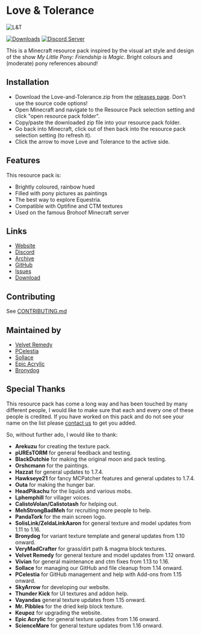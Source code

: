 # Love & Tolerance

![L&T](https://love-tolerance.com/assets/banner.png)

[![Downloads](https://img.shields.io/github/downloads/Love-and-Tolerance/Love-and-Tolerance/total.svg?color=blue)](https://github.com/Love-and-Tolerance/Love-and-Tolerance/releases/latest)
[![Discord Server](https://img.shields.io/discord/621069869244350468.svg?color=blueviolet)](https://discord.gg/fxNMGvm)

This is a Minecraft resource pack inspired by the visual art style and design of the show _My Little Pony: Friendship is Magic_. Bright colours and (moderate) pony references abound!

## Installation

- Download the Love-and-Tolerance.zip from the [releases page](https://github.com/Love-and-Tolerance/Love-and-Tolerance/releases/latest). Don't use the source code options!
- Open Minecraft and navigate to the Resource Pack selection setting and click "open resource pack folder".
- Copy/paste the downloaded zip file into your resource pack folder.
- Go back into Minecraft, click out of then back into the resource pack selection setting (to refresh it).
- Click the arrow to move Love and Tolerance to the active side.

## Features

This resource pack is:

- Brightly coloured, rainbow hued
- Filled with pony pictures as paintings
- The best way to explore Equestria.
- Compatible with Optifine and CTM textures
- Used on the famous Brohoof Minecraft server

## Links

- [Website](https://love-tolerance.com)
- [Discord](https://love-tolerance.com/discord)
- [Archive](https://love-tolerance.com/archive)
- [GitHub](https://love-tolerance.com/github)
- [Issues](https://love-tolerance.com/issues)
- [Download](https://love-tolerance.com/downloads)

## Contributing

See [CONTRIBUTING.md](.github/CONTRIBUTING.md)

## Maintained by

- [Velvet Remedy](https://github.com/velvetremedy/)
- [PCelestia](https://github.com/autumnblazey/)
- [Sollace](https://github.com/sollace/)
- [Epic Acrylic](https://github.com/epicacrylic)
- [Bronydog](https://github.com/bronydog)

## Special Thanks

This resource pack has come a long way and has been touched by many different people, I would like to make sure that each and every one of these people is credited. If you have worked on this pack and do not see your name on the list please [contact us](mailto:contact@love-tolerance.com) to get you added.

So, without further ado, I would like to thank:

- **Arekuzu** for creating the texture pack.
- **pUREsTORM** for general feedback and testing.
- **BlackDutchie** for making the original moon and pack testing.
- **Orshcmann** for the paintings.
- **Hazzat** for general updates to 1.7.4.
- **Hawkseye21** for fancy MCPatcher features and general updates to 1.7.4.
- **Outa** for making the hunger bar.
- **HeadPikachu** for the liquids and various mobs.
- **Lphemphill** for villager voices.
- **CalistoVolan/Calistotash** for helping out.
- **MehStrongBadMeh** for recruiting more people to help.
- **PandaTork** for the main screen logo.
- **SolisLink/ZeldaLinkAaron** for general texture and model updates from 1.11 to 1.16.
- **Bronydog** for variant texture template and general updates from 1.10 onward.
- **VeryMadCrafter** for grass/dirt path & magma block textures.
- **Velvet Remedy** for general texture and model updates from 1.12 onward.
- **Vivian** for general maintenance and ctm fixes from 1.13 to 1.16.
- **Sollace** for managing our GitHub and file cleanup from 1.14 onward.
- **PCelestia** for GitHub management and help with Add-ons from 1.15 onward.
- **SkyArrow** for developing our website.
- **Thunder Kick** for UI textures and addon help.
- **Vayandas** general texture updates from 1.15 onward.
- **Mr. Pibbles** for the dried kelp block texture.
- **Keupoz** for upgrading the website.
- **Epic Acrylic** for general texture updates from 1.16 onward.
- **ScienceMare** for general texture updates from 1.16 onward.
